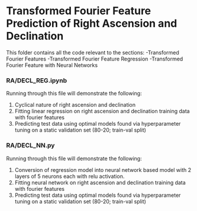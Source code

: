 # Transformed Fourier Feature Prediction of Right Ascension and Declination

This folder contains all the code relevant to the sections: 
-Transformed Fourier Features
-Transformed Fourier Feature Regression
-Transformed Fourier Feature with Neural Networks

### RA/DECL_REG.ipynb
Running through this file will demonstrate the following:
1. Cyclical nature of right ascension and declination
2. Fitting linear regression on right ascension and declination training data with fourier features
3. Predicting test data using optimal models found via hyperparameter tuning on a static validation set (80-20; train-val split)

### RA/DECL_NN.py
Running through this file will demonstrate the following:
1. Conversion of regression model into neural network based model with 2 layers of 5 neurons each with relu activation.
2. Fitting neural network on right ascension and declination training data with fourier features
3. Predicting test data using optimal models found via hyperparameter tuning on a static validation set (80-20; train-val split)
